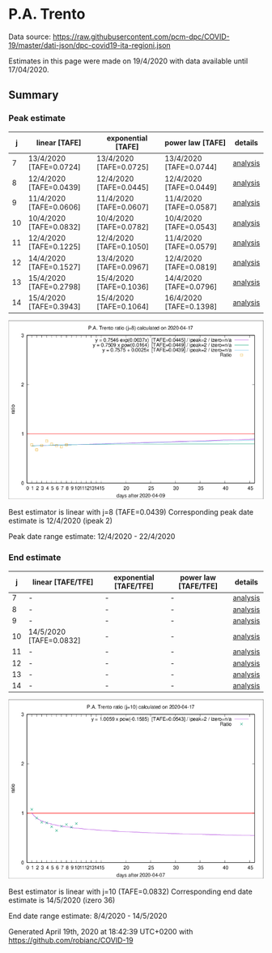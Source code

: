 # P.A. Trento


Data source: https://raw.githubusercontent.com/pcm-dpc/COVID-19/master/dati-json/dpc-covid19-ita-regioni.json

Estimates in this page were made on 19/4/2020 with data available until 17/04/2020.


## Summary 

### Peak estimate 
|j|linear [TAFE]|exponential [TAFE]|power law [TAFE]|details|
|---|----|-----------|---------|-------|
|7|13/4/2020 [TAFE=0.0724]|13/4/2020 [TAFE=0.0725]|13/4/2020 [TAFE=0.0744]|[analysis](COVID-19_p.a._trento_j7_2020-04-17.md)|
|8|12/4/2020 [TAFE=0.0439]|12/4/2020 [TAFE=0.0445]|12/4/2020 [TAFE=0.0449]|[analysis](COVID-19_p.a._trento_j8_2020-04-17.md)|
|9|11/4/2020 [TAFE=0.0606]|11/4/2020 [TAFE=0.0607]|11/4/2020 [TAFE=0.0587]|[analysis](COVID-19_p.a._trento_j9_2020-04-17.md)|
|10|10/4/2020 [TAFE=0.0832]|10/4/2020 [TAFE=0.0782]|10/4/2020 [TAFE=0.0543]|[analysis](COVID-19_p.a._trento_j10_2020-04-17.md)|
|11|12/4/2020 [TAFE=0.1225]|12/4/2020 [TAFE=0.1050]|11/4/2020 [TAFE=0.0579]|[analysis](COVID-19_p.a._trento_j11_2020-04-17.md)|
|12|14/4/2020 [TAFE=0.1527]|13/4/2020 [TAFE=0.0967]|12/4/2020 [TAFE=0.0819]|[analysis](COVID-19_p.a._trento_j12_2020-04-17.md)|
|13|15/4/2020 [TAFE=0.2798]|15/4/2020 [TAFE=0.1036]|14/4/2020 [TAFE=0.0796]|[analysis](COVID-19_p.a._trento_j13_2020-04-17.md)|
|14|15/4/2020 [TAFE=0.3943]|15/4/2020 [TAFE=0.1064]|16/4/2020 [TAFE=0.1398]|[analysis](COVID-19_p.a._trento_j14_2020-04-17.md)|

![best peak estimate](COVID-19_p.a._trento_j8_2020-04-17.png)

Best estimator is linear with j=8 (TAFE=0.0439)
Corresponding peak date estimate is 12/4/2020 (ipeak 2)


Peak date range estimate: 12/4/2020 - 22/4/2020

### End estimate 
|j|linear [TAFE/TFE]|exponential [TAFE/TFE]|power law [TAFE/TFE]|details|
|---|----|-----------|---------|-------|
|7|-|-|-|[analysis](COVID-19_p.a._trento_j7_2020-04-17.md)|
|8|-|-|-|[analysis](COVID-19_p.a._trento_j8_2020-04-17.md)|
|9|-|-|-|[analysis](COVID-19_p.a._trento_j9_2020-04-17.md)|
|10|14/5/2020 [TAFE=0.0832]|-|-|[analysis](COVID-19_p.a._trento_j10_2020-04-17.md)|
|11|-|-|-|[analysis](COVID-19_p.a._trento_j11_2020-04-17.md)|
|12|-|-|-|[analysis](COVID-19_p.a._trento_j12_2020-04-17.md)|
|13|-|-|-|[analysis](COVID-19_p.a._trento_j13_2020-04-17.md)|
|14|-|-|-|[analysis](COVID-19_p.a._trento_j14_2020-04-17.md)|

![best zero estimate](COVID-19_p.a._trento_j10_2020-04-17.png)

Best estimator is linear with j=10 (TAFE=0.0832)
Corresponding end date estimate is 14/5/2020 (izero 36)


End date range estimate: 8/4/2020 - 14/5/2020

Generated April 19th, 2020 at 18:42:39 UTC+0200 with https://github.com/robianc/COVID-19
